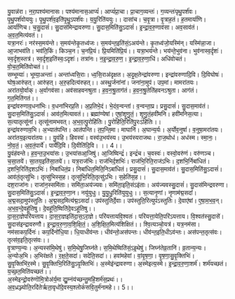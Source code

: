 

  
यु॒वान्न॑रा। न॒रा॒पश्य॑मानासः। पश्य॑मानास॒आप्यं॑। आप्यं॑प्रा॒चा। प्रा॒चाग॒व्यन्तः॑। ग॒व्यन्तः॑पृथु॒पर्श॑वः। पृ॒थु॒पर्श॑वोययुः। पृ॒थु॒पर्श॑व॒इति॑पृ॒थु॒ऽपर्श॑वः। य॒यु॒रिति॑ययुः।। दासा॑च। च॒वृ॒त्रा। वृ॒त्राह॒तं। ह॒तमार्या॑णि। आर्या॑णिच। च॒सु॒दासं॑। सु॒दास॑मिन्द्रावरुणा। सु॒दास॒मिति॑सु॒ऽदासं॑। इ॒न्द्रा॒व॒रु॒णाव॑सा। अव॒साव॑तं। अ॒व॒त॒मित्य॑वतं।।  
यत्रा॒नरः॑। नर॑स्स॒मय॑न्ते। स॒मय॑न्तेकृ॒तध्व॑जः। स॒मय॑न्त॒इति॑सं॒ऽअय॑न्ते। कृ॒तध्व॑जो॒यस्मि॑न्। यस्मि॑न्ना॒जा। आ॒जाभव॑ति। भव॑ति॒किं। किञ्च॒न। च॒नप्रि॒यं। प्रि॒यमिति॑प्रि॒यं।। यत्रा॒भय॑न्ते। भय॑न्ते॒भुव॑ना। भुव॑नास्व॒र्दृशः॑। स्व॒र्दृश॒स्तत्र॑। स्व॒र्दृश॒इति॑स्वः॒ऽदृशः॑। तत्रा॑नः। न॒इ॒न्द्रा॒व॒रु॒ण॒। इ॒न्द्रा॒व॒रु॒णा॒धि॑। अधि॑वोचतं। वो॒च॒त॒मिति॑वोचतं।।  
सम्भूम्याः॑। भूम्या॒अन्ताः॑। अन्ता॑ध्वसि॒राः। ध्व॒सि॒राअ॑दृक्षत। अ॒दृ॒क्ष॒तेन्द्रा॑वरुणा। इन्द्रा॑वरुणादि॒वि। दि॒विघोषः॑। घोष॒आरु॑हत्। आरु॑हत्। अ॒रु॒हदित्य॑रुहत्।। अस्थु॒र्जना॑नां। जना॑ना॒मुप॑। उप॒मां। मामरा॑तयः। अरा॑तयो॒र्वाक्। अ॒र्वागव॑सा। अव॑साहवनश्रुता। ह॒व॒न॒श्रु॒ताग॑तं। ह॒व॒न॒श्रु॒तेति॑हवनऽश्रुता। आग॑तं। ग॒त॒मिति॑गतं।।  
इन्द्रा॑वरुणाव॒धना॑भिः। व॒धना॑भिरप्र॒ति। अ॒प्र॒तिभे॒दं। भे॒दंव॒न्वन्ता॑। व॒न्वन्ता॒प्र। प्रसु॒दासं॑। सु॒दास॒माव॑तं। सु॒दास॒मिति॑सु॒ऽदासं॑। आव॑त॒मित्यावतं।। ब्रह्मा॑ण्येषां। ए॒षां॒शृ॒णु॒तं॒। शृ॒णु॒तं॒हवी॑मनि। हवी॑मनिस॒त्या। स॒त्यातृत्सू॑नां। तृत्सू॑नामभवत्। अ॒भ॒व॒त्पु॒रोहि॑तिः। पु॒रोहि॑ति॒रिति॑पु॒रःऽहि॑तिः।।  
इन्द्रा॑वरुणाव॒भि। अ॒भ्यात॑पन्ति। आत॑पन्ति। त॒प॒न्ति॒मा। माघानि॑। अ॒घान्य॒र्यः। अ॒र्योव॒नुषां॑। व॒नुषा॒मरा॑तयः। अरा॑तय॒इत्यरा॑तयः।। यु॒वंहि। हिवस्वः॑। वस्व॑उ॒भय॑स्य। उ॒भय॑स्यराजथः। रा॒ज॒थोध॑। अध॑स्म। स्मा॒नः॒। नो॒व॒तं॒। अ॒व॒तं॒पार्ये॑। पार्ये॑दि॒वि। दि॒वीति॑दि॒वि। ।। 4।।  
यु॒वंह॑वन्ते। ह॒व॒न्त॒उ॒भया॑सः। उ॒भया॑सआ॒जिषु॑। आ॒जिष्विन्द्रं॑। इन्द्रं॑च। च॒वस्वः॑। वस्वो॒वरु॑णं। वरु॑णञ्च। च॒सा॒तये॑। सा॒तय॒इति॑सा॒तये॑।। यत्र॒राज॑भिः। राज॑भिर्द॒शभिः॑। राज॑भि॒रिति॒राज॑ऽभिः। द॒शभि॒र्निबा॑धितं। द॒शभि॒रिति॑द॒शऽभिः॑। निबा॑धितं॒प्र। निबा॑धित॒मिति॒निऽबा॑धितं। प्रसु॒दासं॑। सु॒दास॒माव॑तं। सु॒दास॒मिति॑सु॒ऽदासं॑। आव॑तं॒तृत्सु॑भिः। तृत्सु॑भिस्स॒ह। तृत्सु॑भि॒रिति॒तृत्सु॑ऽभिः। स॒हेति॑स॒ह।।  
दश॒राजा॑नः। राजा॑न॒स्समि॑ताः। समि॑ता॒अय॑ज्यवः। समि॑ता॒इति॒संऽइ॑ताः। अय॑ज्यवस्सु॒दासं॑। सु॒दास॑मिन्द्रवरुणा। सु॒दास॒मिति॑सु॒ऽदासं॑। इ॒न्द्रा॒व॒रु॒णा॒न। नयु॑युधुः। यु॒यु॒धु॒रिति॑युयुधुः।। स॒त्यानृ॒णां। नृ॒णाम॑द्म॒सदां॑। अ॒द्म॒सदा॒मुप॑स्तुतिः। अ॒द्म॒सद॒मित्य॑द्म॒ऽसदां॑। उप॑स्तुतिर्दे॒वाः। उप॑स्तुति॒रित्युप॑ऽस्तुतिः। दे॒वाए॑षां। ए॒षा॒म॒भ॒व॒न्। अ॒भ॒व॒न्दे॒वहू॑तिषु। दे॒वहू॑ति॒ष्विति॑दे॒वऽहू॑तिषु।।  
दा॒स॒रा॒ज्ञेपरि॑यत्ताय। दा॒स॒रा॒ज्ञइति॑दा॒स॒ऽरा॒ज्ञे। परि॑यत्तायवि॒श्वतः॑। परि॑यत्ता॒येति॒परि॑ऽयत्ताय। वि॒श्वत॑स्सु॒दासे॑। सु॒दास॑इन्द्रावरुणौ। इ॒न्द्रा॒व॒रु॒णा॒व॒शि॒क्षि॒तं॒। अ॒शि॒क्षि॒त॒मित्य॑शिक्षितं।। श्वि॒त्यञ्चो॒यत्र॑। यत्र॒नम॑सा। नम॑साकप॒र्दिनः॑। कप॒र्दिनो॑धि॒या। धि॒याधीव॑न्तः। धीव॑न्तो॒अस॑पन्तः। धीव॑न्त॒इति॒धीऽव॑न्तः। अस॑पन्त॒तृत्स॑वः। तृत्स॑व॒इति॒तृत्स॑वः।।  
वृ॒त्राण्य॒न्यः। अ॒न्यस्स॑मि॒थेषु॑। स॒मि॒थेषु॒जिघ्न॑ते। स॒मि॒थेष्विति॑सं॒ऽइ॒थेषु॑। जिघ्न॑तेव्र॒तानि॑। व्र॒तान्य॒न्यः। अ॒न्योअ॒भि। अ॒भिर॑क्षते। र॒क्ष॒ते॒सदा॑। सदेति॒सदा॑।। हवा॑महेवां। वां॒वृ॒ष॒णा॒। वृ॒ष॒णा॒सु॒वृ॒क्तिभिः॑। सु॒वृ॒क्तिभि॑र॒स्मे। सु॒वृ॒क्तिभि॒रिति॑सु॒ऽवृ॒क्तिभिः॑। अ॒स्मेइ॑न्द्रावरुणा। अ॒स्मेइत्य॒स्मे। इ॒न्द्रा॒व॒रु॒णा॒शर्म॑। शर्म॑यच्छतं। य॒च्छ॒त॒मिति॑यच्छतं।।  
अ॒स्मेइन्द्रो॒वरु॑णॊमि॒त्रोअ॑र्य॒मा द्यु॒म्नंय॑च्छन्तु॒महि॒शर्म॑स॒प्रथः॑।। अ॒व॒ध्रञ्ज्योति॒रदि॑तेर्ऋता॒वृधो॑दे॒वस्य॒श्लोकं॑सवि॒तुर्म॑नामहे।। 5।।  
